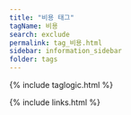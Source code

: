 ```yaml
---
title: "비용 태그"
tagName: 비용
search: exclude
permalink: tag_비용.html
sidebar: information_sidebar
folder: tags
---
```

{% include taglogic.html %}

{% include links.html %}
